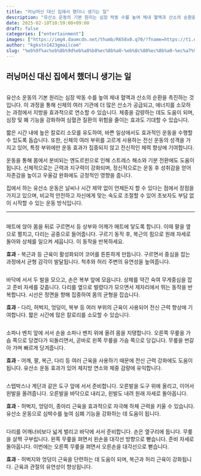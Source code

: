 ```yaml
---
title: "러닝머신 대신 집에서 했더니 생기는 일"
description: "유산소 운동의 기본 원리는 심장 박동 수를 높여 체내 혈액과 산소의 순환을 촉진하는 것입니다. 이 과정을 통해 신체의 여러 기관에 더 많은 산소가 공급되고, 에너지를 소모하는 과정에서 지방을 효과적으로 연소할 수 있습니다. 체중을 감량하는 데도 도움이 되며, 심장 및 "
date: 2025-02-10T10:59:00+09:00
draft: false
categories: ["entertainment"]
images: ["https://img4.daumcdn.net/thumb/R658x0.q70/?fname=https://t1.daumcdn.net/news/202412/09/tenbody/20241209073016022rjon.jpg", "https://t1.daumcdn.net/news/202412/09/tenbody/20241209073016324wzbt.gif", "https://t1.daumcdn.net/news/202412/09/tenbody/20241209073016678biyo.gif", "https://t1.daumcdn.net/news/202412/09/tenbody/20241209073016948ucyx.gif", "https://t1.daumcdn.net/news/202412/09/tenbody/20241209073017346yrap.gif"]
author: "kgkstn1423gmailcom"
slug: "%eb%9f%ac%eb%8b%9d%eb%a8%b8%ec%8b%a0-%eb%8c%80%ec%8b%a0-%ec%a7%91%ec%97%90%ec%84%9c-%ed%96%88%eb%8d%94%eb%8b%88-%ec%83%9d%ea%b8%b0%eb%8a%94-%ec%9d%bc"
---
```


<h2 >러닝머신 대신 집에서 했더니 생기는 일</h2> <figure ><img src="https://img4.daumcdn.net/thumb/R658x0.q70/?fname=https://t1.daumcdn.net/news/202412/09/tenbody/20241209073016022rjon.jpg" alt=""/></figure> <p>유산소 운동의 기본 원리는 심장 박동 수를 높여 체내 혈액과 산소의 순환을 촉진하는 것입니다. 이 과정을 통해 신체의 여러 기관에 더 많은 산소가 공급되고, 에너지를 소모하는 과정에서 지방을 효과적으로 연소할 수 있습니다. 체중을 감량하는 데도 도움이 되며, 심장 및 폐 기능을 강화하여 심혈관 질환의 위험을 줄이는 효과도 기대할 수 있습니다.</p> <p>짧은 시간 내에 높은 칼로리 소모를 유도하여, 바쁜 일상에서도 효과적인 운동을 수행할 수 있도록 돕습니다. 또한, 신체의 여러 부위를 고르게 사용하는 전신 운동의 성격을 가지고 있어, 특정 부위에만 운동 효과가 집중되지 않고 전신적인 체력 향상에 기여합니다.</p> <p>운동을 통해 몸에서 분비되는 엔도르핀으로 인해 스트레스 해소와 기분 전환에도 도움이 됩니다. 신체적으로는 근력과 지구력이 강화되며, 정신적으로는 운동 후 성취감을 얻어 자존감을 높이고 우울감 완화에도 긍정적인 영향을 줍니다.</p> <p>집에서 하는 유산소 운동은 날씨나 시간 제약 없이 언제든지 할 수 있다는 점에서 장점을 가지고 있으며, 비교적 안전하고 자신에게 맞는 속도로 조절할 수 있어 초보자도 부담 없이 시작할 수 있는 운동 방식입니다.</p> <hr /> <figure ><img src="https://t1.daumcdn.net/news/202412/09/tenbody/20241209073016324wzbt.gif" alt=""/></figure> <p>매트에 앉아 몸을 뒤로 구르면서 등 상부와 어깨가 매트에 닿도록 합니다. 이때 팔을 옆으로 펼치고, 다리는 공중으로 들어줍니다. 구르기 동작 후, 복근의 힘으로 원래 자세로 돌아와 상체를 일으켜 세웁니다. 이 동작을 반복하세요.</p> <p><strong>효과</strong> - 복근과 등 근육이 활성화되어 코어를 튼튼하게 만듭니다. 구르면서 중심을 잡는 과정에서 균형 감각이 발달됩니다. 척추와 허리 주변의 유연성을 높여줍니다.</p> <figure ><img src="https://t1.daumcdn.net/news/202412/09/tenbody/20241209073016678biyo.gif" alt=""/></figure> <p>바닥에 서서 두 발을 모으고, 손은 복부 앞에 모읍니다. 상체를 약간 숙여 무게중심을 잡고 준비 자세를 갖춥니다. 다리를 옆으로 벌렸다가 모으면서 제자리에서 뛰는 동작을 반복합니다. 시선은 정면을 향해 집중하여 몸의 균형을 잡습니다.</p> <p><strong>효과</strong> - 다리, 허벅지, 엉덩이, 복부 등 여러 부위의 근육이 사용되어 전신 근력 향상에 기여합니다. 짧은 시간에 많은 칼로리를 소모할 수 있습니다.</p> <figure ><img src="https://t1.daumcdn.net/news/202412/09/tenbody/20241209073016948ucyx.gif" alt=""/></figure> <p>소파나 벤치 앞에 서서 손을 소파나 벤치 위에 올려 몸을 지탱합니다. 오른쪽 무릎을 가슴 쪽으로 당겼다가 되돌리면서, 곧바로 왼쪽 무릎을 가슴 쪽으로 당깁니다. 무릎을 번갈아 가며 빠르게 당겨줍니다.</p> <p><strong>효과</strong> - 어깨, 팔, 복근, 다리 등 여러 근육을 사용하기 때문에 전신 근력 강화에도 도움이 됩니다. 유산소 운동 효과가 있어 체지방 연소와 체중 감량에 유익합니다.</p> <figure ><img src="https://t1.daumcdn.net/news/202412/09/tenbody/20241209073017346yrap.gif" alt=""/></figure> <p>스텝박스나 계단과 같은 도구 앞에 서서 준비합니다. 오른발을 도구 위에 올리고, 이어서 왼발을 올려줍니다. 오른발을 바닥으로 내리고, 왼발도 내려 원래 자세로 돌아옵니다.</p> <p><strong>효과</strong> - 허벅지, 엉덩이, 종아리 근육을 효과적으로 자극해 하체 근력을 키울 수 있습니다. 유산소 운동으로 심박수를 높여 심폐 기능을 강화하는 데 도움이 됩니다.</p> <figure ><img src="https://t1.daumcdn.net/news/202412/09/tenbody/20241209073017705gvci.gif" alt=""/></figure> <p>다리를 어깨너비보다 넓게 벌리고 바닥에 서서 준비합니다. 손은 옆구리에 둡니다. 무릎을 살짝 구부립니다. 왼쪽 무릎을 펴면서 왼손을 대각선 방향으로 뻗습니다. 준비 자세로 돌아옵니다. 이번에는 오른쪽 무릎을 펴면서 오른손을 대각선으로 뻗습니다.</p> <p><strong>효과</strong> - 허벅지와 엉덩이 근육을 단련하는 데 도움이 되며, 복근과 허리 근육이 강화됩니다. 근육과 관절의 유연성이 향상됩니다.</p>